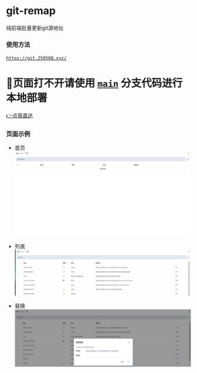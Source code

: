 # git-remap

纯前端批量更新git源地址


### 使用方法

[`https://git.250508.xyz/`](https://git.250508.xyz/)



# 🫡页面打不开请使用 [`main`](https://github.com/duowb/git-remap) 分支代码进行本地部署


[👉点我直达](https://github.com/duowb/git-remap)




### 页面示例

- 首页
![首页](/img/home.png)

- 列表
![首页](/img/list.png)

- 替换
![替换](/img/update.png)
